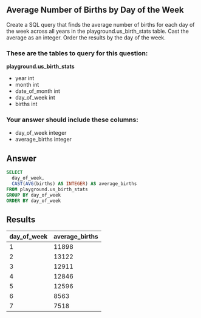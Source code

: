 ## Average Number of Births by Day of the Week
 
Create a SQL query that finds the average number of births for each day of the week across all years in the playground.us_birth_stats table. Cast the average as an integer. Order the results by the day of the week.

### These are the tables to query for this question:
**playground.us_birth_stats**
- year int
- month int
- date_of_month int
- day_of_week int
- births int
### Your answer should include these columns:
- day_of_week integer
- average_births integer

## Answer
```sql
SELECT
  day_of_week,
  CAST(AVG(births) AS INTEGER) AS average_births
FROM playground.us_birth_stats
GROUP BY day_of_week
ORDER BY day_of_week
```

## Results
| day_of_week | average_births |
|-------------|----------------|
| 1           | 11898          |
| 2           | 13122          |
| 3           | 12911          |
| 4           | 12846          |
| 5           | 12596          |
| 6           | 8563           |
| 7           | 7518           |